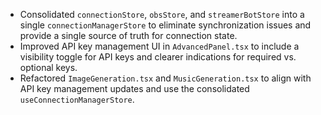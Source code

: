 - Consolidated `connectionStore`, `obsStore`, and `streamerBotStore` into a single `connectionManagerStore` to eliminate synchronization issues and provide a single source of truth for connection state.
- Improved API key management UI in `AdvancedPanel.tsx` to include a visibility toggle for API keys and clearer indications for required vs. optional keys.
- Refactored `ImageGeneration.tsx` and `MusicGeneration.tsx` to align with API key management updates and use the consolidated `useConnectionManagerStore`.